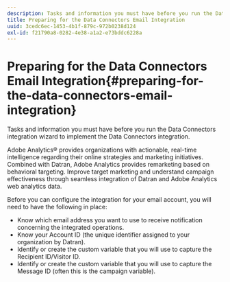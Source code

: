 ```yaml
---
description: Tasks and information you must have before you run the Data Connectors integration wizard to implement the Data Connectors integration.
title: Preparing for the Data Connectors Email Integration
uuid: 3cedc6ec-1453-4b1f-879c-972b0238d124
exl-id: f21790a8-0282-4e38-a1a2-e73bddc6228a
---
```

# Preparing for the Data Connectors Email Integration{#preparing-for-the-data-connectors-email-integration}

Tasks and information you must have before you run the Data Connectors integration wizard to implement the Data Connectors integration.

Adobe Analytics® provides organizations with actionable, real-time intelligence regarding their online strategies and marketing initiatives. Combined with Datran, Adobe Analytics provides remarketing based on behavioral targeting. Improve target marketing and understand campaign effectiveness through seamless integration of Datran and Adobe Analytics web analytics data.

Before you can configure the integration for your email account, you will need to have the following in place:

* Know which email address you want to use to receive notification concerning the integrated operations.
* Know your Account ID (the unique identifier assigned to your organization by Datran).
* Identify or create the custom variable that you will use to capture the Recipient ID/Visitor ID.
* Identify or create the custom variable that you will use to capture the Message ID (often this is the campaign variable).
